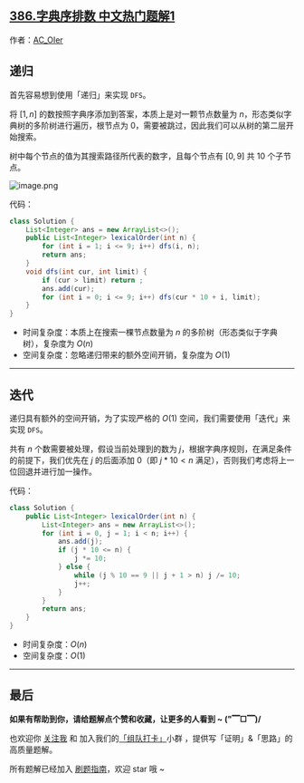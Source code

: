 ## [386.字典序排数 中文热门题解1](https://leetcode.cn/problems/lexicographical-numbers/solutions/100000/by-ac_oier-ktn7)

作者：[AC_OIer](https://leetcode.cn/u/AC_OIer)

## 递归

首先容易想到使用「递归」来实现 `DFS`。

将 $[1, n]$ 的数按照字典序添加到答案，本质上是对一颗节点数量为 $n$，形态类似字典树的多阶树进行遍历，根节点为 $0$，需要被跳过，因此我们可以从树的第二层开始搜索。

树中每个节点的值为其搜索路径所代表的数字，且每个节点有 $[0, 9]$ 共 $10$ 个子节点。

![image.png](https://pic.leetcode-cn.com/1650246458-ahFpqe-image.png)

代码：
```Java []
class Solution {
    List<Integer> ans = new ArrayList<>();
    public List<Integer> lexicalOrder(int n) {
        for (int i = 1; i <= 9; i++) dfs(i, n);
        return ans;
    }
    void dfs(int cur, int limit) {
        if (cur > limit) return ;
        ans.add(cur);
        for (int i = 0; i <= 9; i++) dfs(cur * 10 + i, limit);
    }
}
```
* 时间复杂度：本质上在搜索一棵节点数量为 $n$ 的多阶树（形态类似于字典树），复杂度为 $O(n)$
* 空间复杂度：忽略递归带来的额外空间开销，复杂度为 $O(1)$

---

## 迭代

递归具有额外的空间开销，为了实现严格的 $O(1)$ 空间，我们需要使用「迭代」来实现 `DFS`。

共有 $n$ 个数需要被处理，假设当前处理到的数为 $j$，根据字典序规则，在满足条件的前提下，我们优先在 $j$ 的后面添加 $0$（即 $j * 10 < n$ 满足），否则我们考虑将上一位回退并进行加一操作。

代码：
```Java []
class Solution {
    public List<Integer> lexicalOrder(int n) {
        List<Integer> ans = new ArrayList<>();
        for (int i = 0, j = 1; i < n; i++) {
            ans.add(j);
            if (j * 10 <= n) {
                j *= 10;
            } else {
                while (j % 10 == 9 || j + 1 > n) j /= 10;
                j++;
            }
        }
        return ans;
    }
}
```
* 时间复杂度：$O(n)$
* 空间复杂度：$O(1)$

---

## 最后

**如果有帮助到你，请给题解点个赞和收藏，让更多的人看到 ~ ("▔□▔)/**

也欢迎你 [关注我](https://oscimg.oschina.net/oscnet/up-19688dc1af05cf8bdea43b2a863038ab9e5.png) 和 加入我们的[「组队打卡」](https://leetcode-cn.com/u/ac_oier/)小群 ，提供写「证明」&「思路」的高质量题解。

所有题解已经加入 [刷题指南](https://github.com/SharingSource/LogicStack-LeetCode/wiki)，欢迎 star 哦 ~